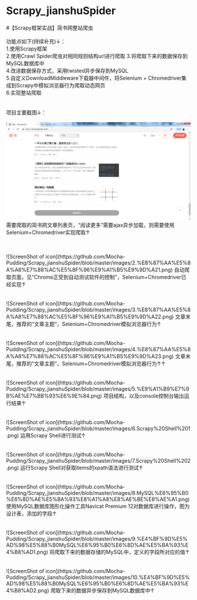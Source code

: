 # Scrapy_jianshuSpider
#【Scrapy框架实战】简书网整站爬虫</br>
</br>
功能点如下(持续补充)↓：</br>
1.使用Scrapy框架</br>
2.使用Crawl Spider爬虫对相同规则结构url进行爬取
3.将爬取下来的数据保存到MySQL数据库中</br>
4.改进数据保存方式，采用twisted异步保存到MySQL</br>
5.自定义DownloadMiddleware下载器中间件，将Selenium + Chromedriver集成到Scrapy中模拟浏览器行为爬取动态网页</br>
6.实现整站爬取</br>
</br>
</br>
项目主要截图↓：</br>
</br>
![ScreenShot of icon](https://github.com/Mocha-Pudding/Scrapy_jianshuSpider/blob/master/images/1.%E7%AE%80%E4%B9%A6%E7%BD%91%E6%95%B4%E7%AB%99%E7%88%AC%E8%99%AB.png)   
需要爬取的简书网文章列表页，“阅读更多”需要ajax异步加载，则需要使用Selenium+Chromedriver实现爬取↑</br>
</br>

</br>
![ScreenShot of icon](https://github.com/Mocha-Pudding/Scrapy_jianshuSpider/blob/master/images/2.%E8%87%AA%E5%8A%A8%E7%88%AC%E5%8F%96%E9%A1%B5%E9%9D%A21.png)   
自动爬取页面，见“Chrome正受到自动测试软件的控制”，Selenium+Chromedriver已经实现↑</br>
</br>

</br>
![ScreenShot of icon](https://github.com/Mocha-Pudding/Scrapy_jianshuSpider/blob/master/images/3.%E8%87%AA%E5%8A%A8%E7%88%AC%E5%8F%96%E9%A1%B5%E9%9D%A22.png)   
文章末尾，推荐的“文章主题”，Selenium+Chromedriver模拟浏览器行为↑</br>
</br>

</br>
![ScreenShot of icon](https://github.com/Mocha-Pudding/Scrapy_jianshuSpider/blob/master/images/4.%E8%87%AA%E5%8A%A8%E7%88%AC%E5%8F%96%E9%A1%B5%E9%9D%A23.png)   
文章末尾，推荐的“文章主题”，Selenium+Chromedriver模拟浏览器行为↑↑</br>
</br>

</br>
![ScreenShot of icon](https://github.com/Mocha-Pudding/Scrapy_jianshuSpider/blob/master/images/5.%E9%A1%B9%E7%9B%AE%E7%BB%93%E6%9E%84.png)   
项目结构，以及console控制台输出运行结果↑</br>
</br>

</br>
![ScreenShot of icon](https://github.com/Mocha-Pudding/Scrapy_jianshuSpider/blob/master/images/6.Scrapy%20Shell%201.png)   
运用Scrapy Shell进行测试↑</br>
</br>

</br>
![ScreenShot of icon](https://github.com/Mocha-Pudding/Scrapy_jianshuSpider/blob/master/images/7.Scrapy%20Shell%202.png)   
运行Scrapy Shell对获取items的xpath语法进行测试↑</br>
</br>

</br>
![ScreenShot of icon](https://github.com/Mocha-Pudding/Scrapy_jianshuSpider/blob/master/images/8.MySQL%E6%95%B0%E6%8D%AE%E5%BA%93%E8%A1%A8%E8%AE%BE%E8%AE%A1.png)   
使用MySQL数据库图形化操作工具Navicat Premium 12对数据库进行操作，图为设计表，添加的字段↑</br>
</br>

</br>
![ScreenShot of icon](https://github.com/Mocha-Pudding/Scrapy_jianshuSpider/blob/master/images/9.%E4%BF%9D%E5%AD%98%E5%88%B0MySQL%E6%95%B0%E6%8D%AE%E5%BA%93%E4%B8%AD1.png)   
将爬取下来的数据存储的MySQL中，定义的字段所对应的值↑</br>
</br>

</br>
![ScreenShot of icon](https://github.com/Mocha-Pudding/Scrapy_jianshuSpider/blob/master/images/10.%E4%BF%9D%E5%AD%98%E5%88%B0MySQL%E6%95%B0%E6%8D%AE%E5%BA%93%E4%B8%AD2.png)   
爬取下来的数据异步保存到MySQL数据库中↑</br>
</br>



